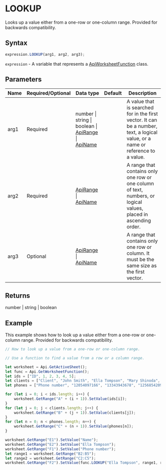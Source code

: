 # LOOKUP

Looks up a value either from a one-row or one-column range. Provided for backwards compatibility.

## Syntax

```javascript
expression.LOOKUP(arg1, arg2, arg3);
```

`expression` - A variable that represents a [ApiWorksheetFunction](../ApiWorksheetFunction.md) class.

## Parameters

| **Name** | **Required/Optional** | **Data type** | **Default** | **Description** |
| ------------- | ------------- | ------------- | ------------- | ------------- |
| arg1 | Required | number \| string \| boolean \| [ApiRange](../../ApiRange/ApiRange.md) \| [ApiName](../../ApiName/ApiName.md) |  | A value that is searched for in the first vector. It can be a number, text, a logical value, or a name or reference to a value. |
| arg2 | Required | [ApiRange](../../ApiRange/ApiRange.md) \| [ApiName](../../ApiName/ApiName.md) |  | A range that contains only one row or one column of text, numbers, or logical values, placed in ascending order. |
| arg3 | Optional | [ApiRange](../../ApiRange/ApiRange.md) \| [ApiName](../../ApiName/ApiName.md) |  | A range that contains only one row or column. It must be the same size as the first vector. |

## Returns

number \| string \| boolean

## Example

This example shows how to look up a value either from a one-row or one-column range. Provided for backwards compatibility.

```javascript editor-xlsx
// How to look up a value from a one-row or one-column range.

// Use a function to find a value from a row or a column range.

let worksheet = Api.GetActiveSheet();
let func = Api.GetWorksheetFunction();
let ids = ["ID", 1, 2, 3, 4, 5];
let clients = ["Client", "John Smith", "Ella Tompson", "Mary Shinoda", "Lily-Ann Bates", "Clara Ray"];
let phones = ["Phone number", "12054097166", "13343943678", "12568542099", "12057032298", "12052914781"];

for (let i = 0; i < ids.length; i++) {
    worksheet.GetRange("A" + (i + 1)).SetValue(ids[i]);
}
for (let j = 0; j < clients.length; j++) {
    worksheet.GetRange("B" + (j + 1)).SetValue(clients[j]);
}
for (let n = 0; n < phones.length; n++) {
    worksheet.GetRange("C" + (n + 1)).SetValue(phones[n]);
}

worksheet.GetRange("E1").SetValue("Name");
worksheet.GetRange("E2").SetValue("Ella Tompson");
worksheet.GetRange("F1").SetValue("Phone number");
let range1 = worksheet.GetRange("B2:B5");
let range2 = worksheet.GetRange("C2:C5");
worksheet.GetRange("F2").SetValue(func.LOOKUP("Ella Tompson", range1, range2));
```
